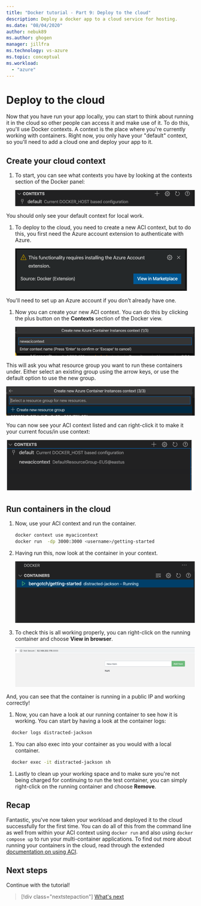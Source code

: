 ```yaml
---
title: "Docker tutorial - Part 9: Deploy to the cloud"
description: Deploy a docker app to a cloud service for hosting.
ms.date: "08/04/2020"
author: nebuk89
ms.author: ghogen
manager: jillfra
ms.technology: vs-azure
ms.topic: conceptual
ms.workload:
  - "azure"
---
```

# Deploy to the cloud

Now that you have run your app locally, you can start to think about running it in the cloud so other people can access it and make use of it. To do this, you'll use Docker contexts. A context is the place where you're currently working with containers. Right now, you only have your "default" context, so you'll need to add a cloud one and deploy your app to it.

## Create your cloud context

1. To start, you can see what contexts you have by looking at the contexts section of the Docker panel:

   ![Shows only default context](media/defaultcontext.png)

You should only see your default context for local work.

1. To deploy to the cloud, you need to create a new ACI context, but to do this, you first need the Azure account extension to authenticate with Azure.

   ![Adding Azure extension](media/addazureextension.png)

You'll need to set up an Azure account if you don’t already have one.

1. Now you can create your new ACI context. You can do this by clicking the plus button on the **Contexts** section of the Docker view.

   ![Creating your ACI context](media/createnewcontext.png)

This will ask you what resource group you want to run these containers under. Either select an existing group using the arrow keys, or use the default option to use the new group.

![Selecting your resource group](media/selectresourcegroup.png)

You can now see your ACI context listed and can right-click it to make it your current focus/in use context:

![New ACI context can be selected](media/listofcontexts.png)

## Run containers in the cloud

1. Now, use your ACI context and run the container.

   ```bash
   docker context use myacicontext
   docker run  -dp 3000:3000 <username>/getting-started
   ```

1. Having run this, now look at the container in your context.

   ![Container running in your ACI context](media/contextcontainer.png)

1. To check this is all working properly, you can right-click on the running container and choose **View in browser**.

   ![Container in ACI with public IP](media/containerinaci.png)

And, you can see that the container is running in a public IP and working correctly!

1. Now, you can have a look at our running container to see how it is working. You can start by having a look at the container logs:
 
 ```bash
   docker logs distracted-jackson
   ```

1. You can also exec into your container as you would with a local container.
 
 ```bash
   docker exec -it distracted-jackson sh
   ```

1. Lastly to clean up your working space and to make sure you're not being charged for continuing to run the test container, you can simply right-click on the running container and choose **Remove**.

## Recap

Fantastic, you've now taken your workload and deployed it to the cloud successfully for the first time. You can do all of this from the command line as well from within your ACI context using `docker run` and also using `docker compose up` to run your multi-container applications. To find out more about running your containers in the cloud, read through the extended [documentation on using ACI](https://docs.docker.com/engine/context/aci-integration/).

## Next steps

Continue with the tutorial!

> [!div class="nextstepaction"]
> [What's next](whats-next.md)
